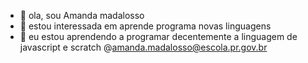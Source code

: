 - 👋 ola, sou Amanda madalosso
- 👀 estou interessada em aprende programa novas linguagens
- 🌱 eu estou aprendendo a programar decentemente a linguagem de javascript e scratch
@amanda.madalosso@escola.pr.gov.br
